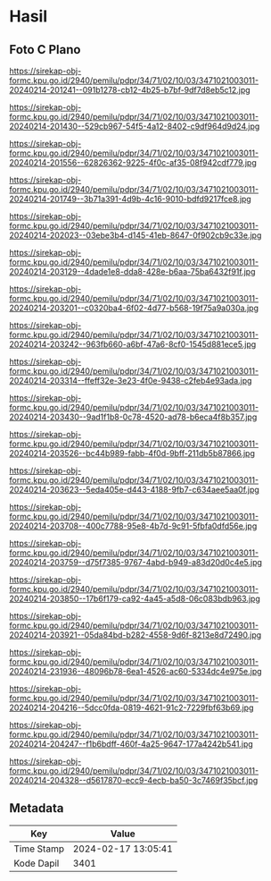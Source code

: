 # Hasil

## Foto C Plano

https://sirekap-obj-formc.kpu.go.id/2940/pemilu/pdpr/34/71/02/10/03/3471021003011-20240214-201241--091b1278-cb12-4b25-b7bf-9df7d8eb5c12.jpg

https://sirekap-obj-formc.kpu.go.id/2940/pemilu/pdpr/34/71/02/10/03/3471021003011-20240214-201430--529cb967-54f5-4a12-8402-c9df964d9d24.jpg

https://sirekap-obj-formc.kpu.go.id/2940/pemilu/pdpr/34/71/02/10/03/3471021003011-20240214-201556--62826362-9225-4f0c-af35-08f942cdf779.jpg

https://sirekap-obj-formc.kpu.go.id/2940/pemilu/pdpr/34/71/02/10/03/3471021003011-20240214-201749--3b71a391-4d9b-4c16-9010-bdfd9217fce8.jpg

https://sirekap-obj-formc.kpu.go.id/2940/pemilu/pdpr/34/71/02/10/03/3471021003011-20240214-202023--03ebe3b4-d145-41eb-8647-0f902cb9c33e.jpg

https://sirekap-obj-formc.kpu.go.id/2940/pemilu/pdpr/34/71/02/10/03/3471021003011-20240214-203129--4dade1e8-dda8-428e-b6aa-75ba6432f91f.jpg

https://sirekap-obj-formc.kpu.go.id/2940/pemilu/pdpr/34/71/02/10/03/3471021003011-20240214-203201--c0320ba4-6f02-4d77-b568-19f75a9a030a.jpg

https://sirekap-obj-formc.kpu.go.id/2940/pemilu/pdpr/34/71/02/10/03/3471021003011-20240214-203242--963fb660-a6bf-47a6-8cf0-1545d881ece5.jpg

https://sirekap-obj-formc.kpu.go.id/2940/pemilu/pdpr/34/71/02/10/03/3471021003011-20240214-203314--ffeff32e-3e23-4f0e-9438-c2feb4e93ada.jpg

https://sirekap-obj-formc.kpu.go.id/2940/pemilu/pdpr/34/71/02/10/03/3471021003011-20240214-203430--9ad1f1b8-0c78-4520-ad78-b6eca4f8b357.jpg

https://sirekap-obj-formc.kpu.go.id/2940/pemilu/pdpr/34/71/02/10/03/3471021003011-20240214-203526--bc44b989-fabb-4f0d-9bff-211db5b87866.jpg

https://sirekap-obj-formc.kpu.go.id/2940/pemilu/pdpr/34/71/02/10/03/3471021003011-20240214-203623--5eda405e-d443-4188-9fb7-c634aee5aa0f.jpg

https://sirekap-obj-formc.kpu.go.id/2940/pemilu/pdpr/34/71/02/10/03/3471021003011-20240214-203708--400c7788-95e8-4b7d-9c91-5fbfa0dfd56e.jpg

https://sirekap-obj-formc.kpu.go.id/2940/pemilu/pdpr/34/71/02/10/03/3471021003011-20240214-203759--d75f7385-9767-4abd-b949-a83d20d0c4e5.jpg

https://sirekap-obj-formc.kpu.go.id/2940/pemilu/pdpr/34/71/02/10/03/3471021003011-20240214-203850--17b6f179-ca92-4a45-a5d8-06c083bdb963.jpg

https://sirekap-obj-formc.kpu.go.id/2940/pemilu/pdpr/34/71/02/10/03/3471021003011-20240214-203921--05da84bd-b282-4558-9d6f-8213e8d72490.jpg

https://sirekap-obj-formc.kpu.go.id/2940/pemilu/pdpr/34/71/02/10/03/3471021003011-20240214-231936--48096b78-6ea1-4526-ac60-5334dc4e975e.jpg

https://sirekap-obj-formc.kpu.go.id/2940/pemilu/pdpr/34/71/02/10/03/3471021003011-20240214-204216--5dcc0fda-0819-4621-91c2-7229fbf63b69.jpg

https://sirekap-obj-formc.kpu.go.id/2940/pemilu/pdpr/34/71/02/10/03/3471021003011-20240214-204247--f1b6bdff-460f-4a25-9647-177a4242b541.jpg

https://sirekap-obj-formc.kpu.go.id/2940/pemilu/pdpr/34/71/02/10/03/3471021003011-20240214-204328--d5617870-ecc9-4ecb-ba50-3c7469f35bcf.jpg


## Metadata

| Key        | Value               |
| ---------- | ------------------- |
| Time Stamp | 2024-02-17 13:05:41 |
| Kode Dapil | 3401                |



